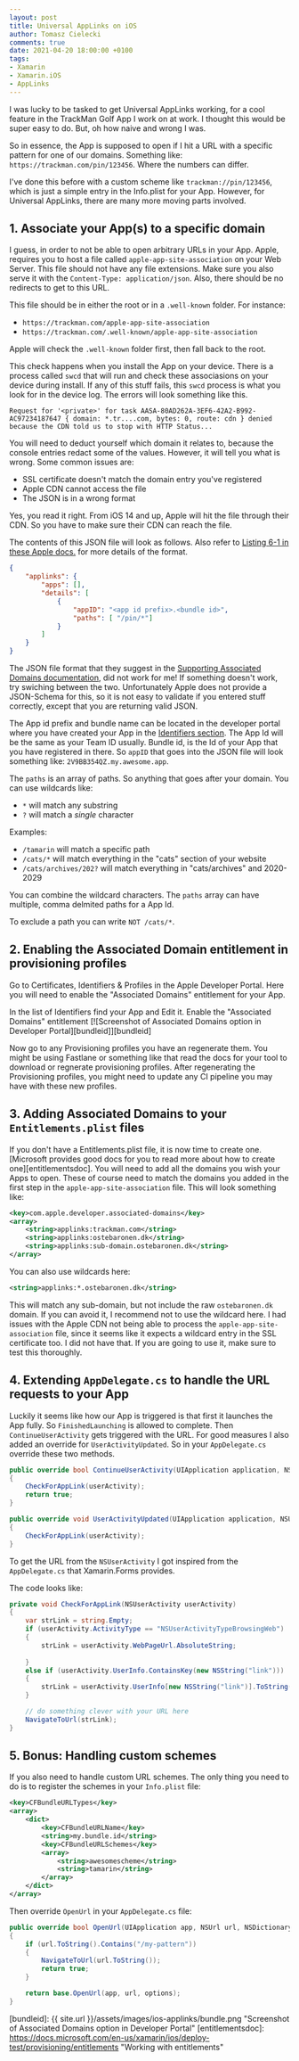 ```yaml
---
layout: post
title: Universal AppLinks on iOS
author: Tomasz Cielecki
comments: true
date: 2021-04-20 18:00:00 +0100
tags:
- Xamarin
- Xamarin.iOS
- AppLinks
---
```


I was lucky to be tasked to get Universal AppLinks working, for a cool feature in the TrackMan Golf App I work on at work. I thought this would be super easy to do. But, oh how naive and wrong I was.

So in essence, the App is supposed to open if I hit a URL with a specific pattern for one of our domains. Something like: `https://trackman.com/pin/123456`. Where the numbers can differ.

I've done this before with a custom scheme like `trackman://pin/123456`, which is just a simple entry in the Info.plist for your App. However, for Universal AppLinks, there are many more moving parts involved.

## 1. Associate your App(s) to a specific domain
I guess, in order to not be able to open arbitrary URLs in your App. Apple, requires you to host a file called `apple-app-site-association` on your Web Server. This file should not have any file extensions. Make sure you also serve it with the `Content-Type: application/json`. Also, there should be no redirects to get to this URL.

This file should be in either the root or in a `.well-known` folder. For instance:

- `https://trackman.com/apple-app-site-association`
- `https://trackman.com/.well-known/apple-app-site-association`

Apple will check the `.well-known` folder first, then fall back to the root.

This check happens when you install the App on your device. There is a process called `swcd` that will run and check these associasions on your device during install. If any of this stuff fails, this `swcd` process is what you look for in the device log.
The errors will look something like this.

```
Request for '<private>' for task AASA-80AD262A-3EF6-42A2-B992-AC97234187647 { domain: *.tr....com, bytes: 0, route: cdn } denied because the CDN told us to stop with HTTP Status...
```

You will need to deduct yourself which domain it relates to, because the console entries redact some of the values. However, it will tell you what is wrong. Some common issues are:
- SSL certificate doesn't match the domain entry you've registered
- Apple CDN cannot access the file
- The JSON is in a wrong format

Yes, you read it right. From iOS 14 and up, Apple will hit the file through their CDN. So you have to make sure their CDN can reach the file.

The contents of this JSON file will look as follows. Also refer to [Listing 6-1 in these Apple docs.][appledocs] for more details of the format.

```json
{
    "applinks": {
        "apps": [],
        "details": [
            {
                "appID": "<app id prefix>.<bundle id>",
                "paths": [ "/pin/*"]
            }
        ]
    }
}
```

The JSON file format that they suggest in the [Supporting Associated Domains documentation][domains], did not work for me! If something doesn't work, try swiching between the two. Unfortunately Apple does not provide a JSON-Schema for this, so it is not easy to validate if you entered stuff correctly, except that you are returning valid JSON.

The App id prefix and bundle name can be located in the developer portal where you have created your App in the [Identifiers section][identifiers]. The App Id will be the same as your Team ID usually. Bundle id, is the Id of your App that you have registered in there. So `appID` that goes into the JSON file will look something like: `2V9BB354QZ.my.awesome.app`.

The `paths` is an array of paths. So anything that goes after your domain. You can use wildcards like:
- `*` will match any substring
- `?` will match a _single_ character

Examples:
- `/tamarin` will match a specific path
- `/cats/*` will match everything in the "cats" section of your website
- `/cats/archives/202?` will match everything in "cats/archives" and 2020-2029

You can combine the wildcard characters. The `paths` array can have multiple, comma delmited paths for a App Id.

To exclude a path you can write `NOT /cats/*`.

## 2. Enabling the Associated Domain entitlement in provisioning profiles
Go to Certificates, Identifiers & Profiles in the Apple Developer Portal. Here you will need to enable the "Associated Domains" entitlement for your App.

In the list of Identifiers find your App and Edit it. Enable the "Associated Domains" entitlement
[![Screenshot of Associated Domains option in Developer Portal][bundleid]][bundleid]

Now go to any Provisioning profiles you have an regenerate them. You might be using Fastlane or something like that read the docs for your tool to download or regnerate provisioning profiles.
After regenerating the Provisioning profiles, you might need to update any CI pipeline you may have with these new profiles.

## 3. Adding Associated Domains to your `Entitlements.plist` files
If you don't have a Entitlements.plist file, it is now time to create one. [Microsoft provides good docs for you to read more about how to create one][entitlementsdoc]. You will need to add all the domains you wish your Apps to open. These of course need to match the domains you added in the first step in the `apple-app-site-association` file.
This will look something like:
```xml
<key>com.apple.developer.associated-domains</key>
<array>
    <string>applinks:trackman.com</string>
    <string>applinks:ostebaronen.dk</string>
    <string>applinks:sub-domain.ostebaronen.dk</string>
</array>
```

You can also use wildcards here:
```xml
<string>applinks:*.ostebaronen.dk</string>
```

This will match any sub-domain, but not include the raw `ostebaronen.dk` domain. If you can avoid it, I recommend not to use the wildcard here. I had issues with the Apple CDN not being able to process the `apple-app-site-association` file, since it seems like it expects a wildcard entry in the SSL certificate too. I did not have that. If you are going to use it, make sure to test this thoroughly.

## 4. Extending `AppDelegate.cs` to handle the URL requests to your App
Luckily it seems like how our App is triggered is that first it launches the App fully. So `FinishedLaunching` is allowed to complete. Then `ContinueUserActivity` gets triggered with the URL. For good measures I also added an override for `UserActivityUpdated`. So in your `AppDelegate.cs` override these two methods.

```csharp
public override bool ContinueUserActivity(UIApplication application, NSUserActivity userActivity, UIApplicationRestorationHandler completionHandler)
{
    CheckForAppLink(userActivity);
    return true;
}

public override void UserActivityUpdated(UIApplication application, NSUserActivity userActivity)
{
    CheckForAppLink(userActivity);
}
```

To get the URL from the `NSUserActivity` I got inspired from the `AppDelegate.cs` that Xamarin.Forms provides.

The code looks like:

```csharp
private void CheckForAppLink(NSUserActivity userActivity)
{
    var strLink = string.Empty;
    if (userActivity.ActivityType == "NSUserActivityTypeBrowsingWeb")
    { 
        strLink = userActivity.WebPageUrl.AbsoluteString;
                
    }
    else if (userActivity.UserInfo.ContainsKey(new NSString("link")))
    {
        strLink = userActivity.UserInfo[new NSString("link")].ToString();
    }

    // do something clever with your URL here
    NavigateToUrl(strLink);
}
```

## 5. Bonus: Handling custom schemes
If you also need to handle custom URL schemes. The only thing you need to do is to register the schemes in your `Info.plist` file:

```xml
<key>CFBundleURLTypes</key>
<array>
    <dict>
        <key>CFBundleURLName</key>
        <string>my.bundle.id</string>
        <key>CFBundleURLSchemes</key>
        <array>
            <string>awesomescheme</string>
            <string>tamarin</string>
        </array>
    </dict>
</array>
```

Then override `OpenUrl` in your `AppDelegate.cs` file:

```csharp
public override bool OpenUrl(UIApplication app, NSUrl url, NSDictionary options)
{
    if (url.ToString().Contains("/my-pattern"))
    {
        NavigateToUrl(url.ToString());
        return true;
    }

    return base.OpenUrl(app, url, options);
}
```

[appledocs]: https://developer.apple.com/library/archive/documentation/General/Conceptual/AppSearch/UniversalLinks.html#//apple_ref/doc/uid/TP40016308-CH12-SW1
[domains]: https://developer.apple.com/documentation/safariservices/supporting_associated_domains?language=objc
[identifiers]: https://developer.apple.com/account/resources/identifiers/list
[bundleid]: {{ site.url }}/assets/images/ios-applinks/bundle.png "Screenshot of Associated Domains option in Developer Portal"
[entitlementsdoc]: https://docs.microsoft.com/en-us/xamarin/ios/deploy-test/provisioning/entitlements "Working with entitlements"